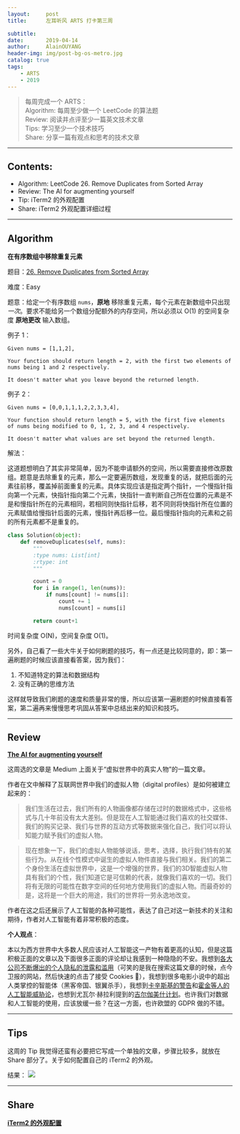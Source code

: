 ```yaml
---
layout:     post
title:      左耳听风 ARTS 打卡第三周

subtitle:   
date:       2019-04-14
author:     AlainOUYANG
header-img: img/post-bg-os-metro.jpg
catalog: true
tags:
    - ARTS
    - 2019
---
```


> 每周完成一个 ARTS：  
Algorithm: 每周至少做一个 LeetCode 的算法题  
Review: 阅读并点评至少一篇英文技术文章  
Tips: 学习至少一个技术技巧  
Share: 分享一篇有观点和思考的技术文章

----
## Contents:
- Algorithm: LeetCode 26. Remove Duplicates from Sorted Array
- Review: The AI for augmenting yourself
- Tip: iTerm2 的外观配置
- Share: iTerm2 外观配置详细过程

----
## Algorithm

**在有序数组中移除重复元素**

题目：[26. Remove Duplicates from Sorted Array](https://leetcode.com/problems/remove-duplicates-from-sorted-array/)

难度：Easy

题意：给定一个有序数组 `nums`，**原地** 移除重复元素，每个元素在新数组中只出现 _一次_。要求不能给另一个数组分配额外的内存空间，所以必须以 O(1) 的空间复杂度 **原地更改** 输入数组。

例子 1：
```Script
Given nums = [1,1,2],

Your function should return length = 2, with the first two elements of nums being 1 and 2 respectively.

It doesn't matter what you leave beyond the returned length.
```

例子 2：
```Script
Given nums = [0,0,1,1,1,2,2,3,3,4],

Your function should return length = 5, with the first five elements of nums being modified to 0, 1, 2, 3, and 4 respectively.

It doesn't matter what values are set beyond the returned length.
```

解法：

这道题想明白了其实非常简单，因为不能申请额外的空间，所以需要直接修改原数组。题意是去除重复的元素，那么一定要遍历数组，发现重复的话，就把后面的元素往前移，覆盖掉前面重复的元素。具体实现应该是指定两个指针，一个慢指针指向第一个元素，快指针指向第二个元素，快指针一直判断自己所在位置的元素是不是和慢指针所在的元素相同，若相同则快指针后移，若不同则将快指针所在位置的元素赋值给慢指针后面的元素，慢指针再后移一位。最后慢指针指向的元素和之前的所有元素都不是重复的。
```python
class Solution(object):
    def removeDuplicates(self, nums):
        """
        :type nums: List[int]
        :rtype: int
        """

        count = 0
        for i in range(1, len(nums)):
            if nums[count] != nums[i]:
                count += 1
                nums[count] = nums[i]

        return count+1
```

时间复杂度 O(N)，空间复杂度 O(1)。

另外，自己看了一些大牛关于如何刷题的技巧，有一点还是比较同意的，即：第一遍刷题的时候应该直接看答案，因为我们：

1. 不知道特定的算法和数据结构
2. 没有正确的思维方法

这样就导致我们刷题的速度和质量非常的慢，所以应该第一遍刷题的时候直接看答案，第二遍再来慢慢思考巩固从答案中总结出来的知识和技巧。

----
## Review

**[The AI for augmenting yourself](https://towardsdatascience.com/use-ai-for-augmenting-yourself-b53c39db0b95)**

这周选的文章是 Medium 上面关于“虚拟世界中的真实人物”的一篇文章。

作者在文中解释了互联网世界中我们的虚拟人物（digital profiles）是如何被建立起来的：

> 我们生活在过去，我们所有的人物画像都存储在过时的数据格式中，这些格式与几十年前没有太大差别。但是现在人工智能通过我们喜欢的社交媒体、我们的购买记录、我们与世界的互动方式等数据来强化自己，我们可以将认知能力赋予我们的虚拟人物。

> 现在想象一下，我们的虚拟人物能够说话，思考，选择，执行我们特有的某些行为。从在线个性模式中诞生的虚拟人物件直接与我们相关。我们的第二个身份生活在虚拟世界中，这是一个增强的世界，我们的3D智能虚拟人物具有我们的个性，我们知道它是可信赖的代表，就像我们喜欢的一切。我们将有无限的可能性在数字空间的任何地方使用我们的虚拟人物。而最奇妙的是，这将是一个巨大的用途，我们的世界将一劳永逸地改变。

作者在这之后还展示了人工智能的各种可能性，表达了自己对这一新技术的关注和期待，作者对人工智能有着非常积极的态度。

**个人观点**：

本以为西方世界中大多数人民应该对人工智能这一产物有着更高的认知，但是这篇积极正面的文章以及下面很多正面的评论却让我感到一种隐隐的不安。我想到[各大公司不断爆出的个人隐私的泄露和滥用](https://www.theguardian.com/technology/2019/feb/22/new-york-facebook-privacy-data-app-wall-street-journal-report)（可笑的是我在搜索这篇文章的时候，点今卫报的网站，然后快速的点击了接受 Cookies 🙂），我想到很多电影小说中的超出人类掌控的智能体（黑客帝国、银翼杀手），我想到[卡辛斯基的警告](http://survivor.ruanyifeng.com/future/unabomber.html)和[霍金等人的人工智能威胁论](https://www.bbc.com/ukchina/simp/uk_life/2014/12/141202_stephan_hawking_ai)，也想到尤瓦尔·赫拉利提到的[吉尔伽美什计划](https://www.zhihu.com/question/45353023)。也许我们对数据和人工智能的使用，应该放缓一些？在这一方面，也许欧盟的 GDPR 做的不错。

----
## Tips
这周的 Tip 我觉得还蛮有必要把它写成一个单独的文章，步骤比较多，就放在 Share 部分了。关于如何配置自己的 iTerm2 的外观。

结果：
![](https://ws2.sinaimg.cn/large/006tNc79gy1g1z5ul36zgj31b80rudly.jpg)

----
## Share
**[iTerm2 的外观配置](https://alainouyang.github.io/2019/04/14/iTerm2-%E5%A4%96%E8%A7%82%E9%85%8D%E7%BD%AE/)**

